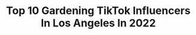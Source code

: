 ---
title: Top 10 Gardening TikTok Influencers In Los Angeles In 2022
description: >-
  Find top gardening TikTok influencers in Los Angeles in 2022. Most popular hashtags: #gardening #fyp #losangeles #plants.
platform: TikTok
hits: 7
text_top: Identify the top-rated TikTok accounts on inBeat.
text_bottom: inBeat has 7 TikTok influencers like this in Los Angeles, United States for you to pitch.
profiles:
  - username: "bekawiththegoodplants"
    fullname: >-
      🌻B E K A🌻
    bio: >-
      🌱Keeping plants alive day by day🌱 •DM or email on my Instagram• 📍LA/SD
    location: "United States"
    followers: 38500
    engagement: 1265
    commentsToLikes: 0.025932
    id: ckfplwkmh10w10j23vnrv94bx
    verified: false
    hashtags: "#plantstuff, #happy, #planthelp, #plantmom"
  - username: "amarty310"
    fullname: >-
      Alex M.
    bio: >-
      Native Plant Farmer Los Angeles, California Founder: Nature Restoration Project
    location: "United States"
    followers: 4596
    engagement: 464
    commentsToLikes: 0.029145
    id: ck8f6g2rs2n0i0j782o1nnzul
    verified: false
    hashtags: "#california, #animals, #tortoise, #farmlife"
  - username: "getwasteed"
    fullname: >-
      Waste Ed
    bio: >-
      Sustainability with a side of flavor 💁‍♀️🌍 ⬇️ Check out our new eco store ⬇️
    location: "United States"
    followers: 376500
    engagement: 1928
    commentsToLikes: 0.008850
    id: ck81q5s8ig6it0j78qswjsf9o
    verified: false
    hashtags: "#climatechange, #sustainable, #zerowaste, #recycle"
  - username: "greg.rh"
    fullname: >-
      Greg
    bio: >-
      Art, furniture, fashion, and cooking g96harder@gmail.com
    location: "United States"
    followers: 2677
    engagement: 776
    commentsToLikes: 0.118627
    id: ckcjhqtugceoo0j237jtjk2h3
    verified: false
    hashtags: "#modeling, #furniture, #photography, #malemodel"
  - username: "brsweenx"
    fullname: >-
      bs
    bio: >-
      touching every dog i see since ‘93
    location: "United States"
    followers: 41100
    engagement: 958
    commentsToLikes: 0.022085
    id: ckdt348q0sf5m0j23yb5i4adb
    verified: false
    hashtags: "#fyp, #la, #tv, #setlifechallenge"
  - username: "emilywolfbeauty"
    fullname: >-
      Emily Wolf 🐺 
    bio: >-
      LOTS MORE ZIGGY ON IG↑ pups🐶plants🌵MUA💄random💩 emily@emilywolfbeauty.com
    location: "United States"
    followers: 116100
    engagement: 1311
    commentsToLikes: 0.028720
    id: ckb9t7bvkqzlu0j23zpa3uksc
    verified: false
    hashtags: "#adoptdontshop, #vote, #planttiktok, #plantparent"
  - username: "tonytone1154"
    fullname: >-
      Antonio
    bio: >-
      
    location: "United States"
    followers: 3163
    engagement: 629
    commentsToLikes: 0.024454
    id: ck9k0cga1cd6r0j78l3x6gcmp
    verified: false
    hashtags: "#quarantine, #tiktokbabies, #fy, #fyp"
  - username: "growingthroughtheweeds"
    fullname: >-
      Growing Through The Weeds 🍓
    bio: >-
      🌱 Gardening 🧵 Sewing 🍪 Cooking 🌟 Positivity & dash of sarcasm
    location: "United States"
    followers: 6974
    engagement: 2156
    commentsToLikes: 0.248635
    id: ckc8xfm28lcen0j23p1lup6zq
    verified: false
    hashtags: "#growingthroughtheweeds, #learnontiktok, #diy, #sewing"
  - username: "minigarden_"
    fullname: >-
      🌱🍄🌈🌻
    bio: >-
      blm she/her Gardening stuff 🍄🌱🌞🌿🧿 depop @franciefrickee
    location: "United States"
    followers: 2038
    engagement: 2085
    commentsToLikes: 0.066653
    id: ckbf7oxi4xqvf0j23k3fkne7a
    verified: false
    hashtags: "#viral, #foryou, #botanistsoftiktok, #xyzbca"
  - username: "wholesomeroots"
    fullname: >-
      WholesomeRoots
    bio: >-
      Homesteading, Gardening, Permaculture and more! LEARN TEACH GROW
    location: "United States"
    followers: 10600
    engagement: 1440
    commentsToLikes: 0.158028
    id: ck8vuqcv4jlc90j78gme30n29
    verified: false
    hashtags: "#plants, #feelinggood, #houseplants, #wholesomeroots"
---